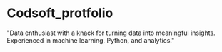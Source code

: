 # Codsoft_protfolio
"Data enthusiast with a knack for turning data into meaningful insights. Experienced in machine learning, Python, and analytics."
